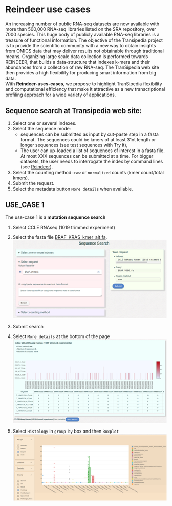 # Reindeer use cases
An increasing number of public RNA-seq datasets are now available with more than  500,000 RNA-seq libraries listed on the SRA repository, over 7000 species. This huge body of publicly available RNA-­seq libraries is a treasure of functional information.
The objective of the Transipedia project is to provide the scientific community with a new way to obtain insights from OMICS data that may deliver results not obtainable through traditional means. Organizing large scale data collection is performed towards REINDEER, that builds a data-structure that indexes k-mers and their abundances from a collection of raw RNA-seq. The TranSipedia web site then provides a high flexibility for producing smart information  from big data.  
With **Reindeer-uses-cases**, we propose to highlight TranSipedia flexibility and computational efficiency that make it attractive as a new transcriptional profiling approach for a wide variety of applications.

## Sequence search at Transipedia web site:

1. Select one or several indexes.
2. Select the sequence mode: 
	* sequences can be submitted as input by cut-paste step in a fasta format. The sequences could be kmers of at least 31nt length or longer sequences (see test sequences with Try it), 
	* The user can up-loaded a list of sequences of interest in a fasta file. At most XXX sequences can be submitted at a time. For bigger datasets, the user needs to  interrogate the index by command lines (see [Reindeer](https://github.com/kamimrcht/REINDEER/blob/master/README.md)).
3. Select the counting method: `raw` or `normalized` counts (kmer count/total kmers).
4. Submit the request.
5. Select the metadata button `More details` when available.


## USE_CASE 1

The use-case 1 is a **mutation sequence search**

1. Select CCLE RNAseq (1019 trimmed experiment)
2. Select the fasta file [BRAF_KRAS_kmer_alt.fa](https://github.com/Transipedia/Reindeer-use-cases/blob/main/BRAF_V600.fa). 
   ![request](img/case1-request.png)
3. Submit search
4. Select `More details`  at the bottom of the page
   ![global result](img/case1-global-results.png)
   
5. Select `Histology` in `group by` box and then `Boxplot`
   ![detailed results](img/case1-details.png)


